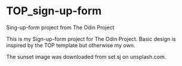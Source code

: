 # TOP_sign-up-form

Sing-up-form project from The Odin Project

This is my Sign-up-form project for The Odin Project. Basic design is inspired by the TOP template but otherwise my own.

The sunset image was downloaded from set.sj on unsplash.com.
